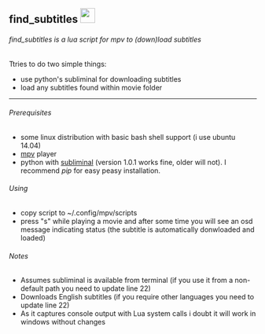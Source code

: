 ## find_subtitles <img src="https://cloud.githubusercontent.com/assets/8236909/9288343/8b64fb36-434a-11e5-980c-bd2cf67cb0a2.jpg" width="30">
###### find_subtitles is a lua script for mpv to (down)load subtitles
Ttries to do two simple things:
* use python's subliminal for downloading subtitles
* load any subtitles found within movie folder

------
###### Prerequisites
* some linux distribution with basic bash shell support (i use ubuntu 14.04)
* [mpv](http://mpv.io) player
* python with [subliminal](https://github.com/Diaoul/subliminal) (version 1.0.1 works fine, older will not). I recommend *pip* for easy peasy installation.

###### Using
* copy script to ~/.config/mpv/scripts
* press "s" while playing a movie and after some time you will see an osd message indicating status (the subtitle is automatically donwloaded and loaded)

###### Notes
* Assumes subliminal is available from terminal (if you use it from a non-default path you need to update line 22)
* Downloads English subtitles (if you require other languages you need to update line 22)
* As it captures console output with Lua system calls i doubt it will work in windows without changes

